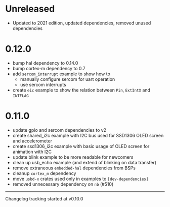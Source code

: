 # Unreleased

- Updated to 2021 edition, updated dependencies, removed unused dependencies
# 0.12.0

- bump hal dependency to 0.14.0
- bump cortex-m dependency to 0.7
- add `sercom_interrupt` example to show how to
  - manually configure sercom for uart operation
  - use sercom interrupts
- create `eic` example to show the relation between `Pin`, `ExtIntX` and `INTFLAG`

# 0.11.0

- update gpio and sercom dependencies to v2
- create shared_i2c example with I2C bus used for SSD1306 OLED screen and accelerometer
- create ssd1306_i2c example with basic usage of OLED screen for animation with I2C
- update blink example to be more readable for newcomers
- clean up usb_echo example (and extend of blinking on data transfer)
- remove extraneous `embedded-hal` dependencies from BSPs
- cleanup `cortex_m` dependency
- move `usbd-x` crates used only in examples to `[dev-dependencies]`
- removed unnecessary dependency on `nb` (#510)

---

Changelog tracking started at v0.10.0
